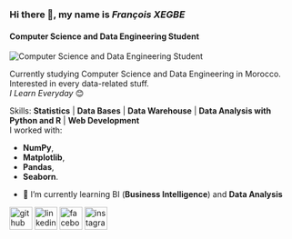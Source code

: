 ### Hi there 👋, my name is *François XEGBE*
#### Computer Science and Data Engineering Student
![Computer Science and Data Engineering Student](https://images.unsplash.com/photo-1551288049-bebda4e38f71?ixlib=rb-1.2.1&ixid=MXwxMjA3fDB8MHxwaG90by1wYWdlfHx8fGVufDB8fHw%3D&auto=format&fit=crop&w=1500&q=80)

Currently studying Computer Science and Data Engineering in Morocco.
Interested in every data-related stuff.\
*I Learn Everyday* :blush:

Skills: **Statistics** | **Data Bases** | **Data Warehouse** | **Data Analysis with Python and R** | **Web Development**\
I worked with:
* **NumPy**, 
* **Matplotlib**, 
* **Pandas**, 
* **Seaborn**.

- 🌱 I’m currently learning BI (**Business Intelligence**) and **Data Analysis** 


[<img src='https://cdn.jsdelivr.net/npm/simple-icons@3.0.1/icons/github.svg' alt='github' height='40'>](https://github.com/https://github.com/KodjoF)  [<img src='https://cdn.jsdelivr.net/npm/simple-icons@3.0.1/icons/linkedin.svg' alt='linkedin' height='40'>](https://www.linkedin.com/in/https://www.linkedin.com/in/kodjo-fran%C3%A7ois-xegbe-683b4b16a/?lipi=urn%3Ali%3Apage%3Ad_flagship3_feed%3BCJnIPY1VRTKucZnj8RIC7Q%3D%3D/)  [<img src='https://cdn.jsdelivr.net/npm/simple-icons@3.0.1/icons/facebook.svg' alt='facebook' height='40'>](https://www.facebook.com/https://www.facebook.com/francois.xegbe)  [<img src='https://cdn.jsdelivr.net/npm/simple-icons@3.0.1/icons/instagram.svg' alt='instagram' height='40'>](https://www.instagram.com/https://www.instagram.com/kodjo.fr//)  

